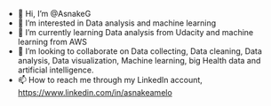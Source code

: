 - 👋 Hi, I’m @AsnakeG
- 👀 I’m interested in Data analysis and machine learning 
- 🌱 I’m currently learning Data analysis from Udacity and machine learning from AWS 
- 💞️ I’m looking to collaborate on Data collecting, Data cleaning, Data analysis, Data visualization, Machine learning, big Health data and artificial intelligence. 
- 📫 How to reach me through my LinkedIn account, https://www.linkedin.com/in/asnakeamelo
<!---
AsnakeG/AsnakeG is a ✨ special ✨ repository because its `README.md` (this file) appears on your GitHub profile.
You can click the Preview link to take a look at your changes.
--->
